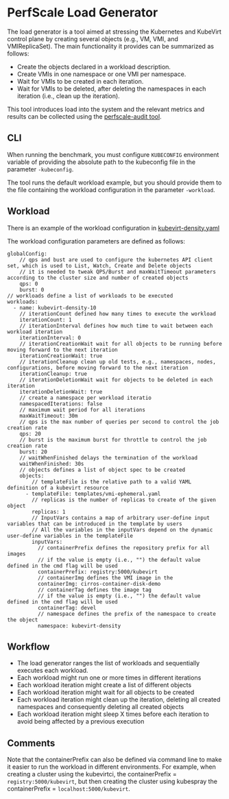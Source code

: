 # PerfScale Load Generator

The load generator is a tool aimed at stressing the Kubernetes and KubeVirt control plane by creating several objects (e.g., VM, VMI, and VMIReplicaSet). The main functionality it provides can be summarized as follows:
- Create the objects declared in a workload description.
- Create VMIs in one namespace or one VMI per namespace.
- Wait for VMIs to be created in each iteration.
- Wait for VMIs to be deleted, after deleting the namespaces in each iteration (i.e., clean up the iteration).

This tool introduces load into the system and the relevant metrics and results can be collected using the [perfscale-audit tool](https://github.com/kubevirt/kubevirt/tree/main/tools/perfscale-audit).

## CLI
When running the benchmark, you must configure `KUBECONFIG` environment variable of providing the absolute path to the kubeconfig file in the parameter `-kubeconfig`.

The tool runs the default workload example, but you should provide them to the file containing the workload configuration in the parameter `-workload`.

## Workload
There is an example of the workload configuration in [kubevirt-density.yaml](tools/perfscale-load-generator/examples/workload/kubevirt-density/kubevirt-density.yaml)

The workload configuration parameters are defined as follows:
```
globalConfig:
    // qps and bust are used to configure the kubernetes API client set, which is used to List, Watch, Create and Delete objects
    // it is needed to tweak QPS/Burst and maxWaitTimeout parameters according to the cluster size and number of created objects
    qps: 0
    burst: 0
// workloads define a list of workloads to be executed
workloads:
  - name: kubevirt-density-10
    // iterationCount defined how many times to execute the workload
    iterationCount: 1
    // iterationInterval defines how much time to wait between each workload iteration
    iterationInterval: 0
    // iterationCreationWait wait for all objects to be running before moving forward to the next iteration
    iterationCreationWait: true
    // iterationCleanup clean up old tests, e.g., namespaces, nodes, configurations, before moving forward to the next iteration
    iterationCleanup: true
    // iterationDeletionWait wait for objects to be deleted in each iteration
    iterationDeletionWait: true
    // create a namespace per workload iteratio
    namespacedIterations: false   
    // maximum wait period for all iterations
    maxWaitTimeout: 30m
    // qps is the max number of queries per second to control the job creation rate
    qps: 20
    // burst is the maximum burst for throttle to control the job creation rate
    burst: 20
    // waitWhenFinished delays the termination of the workload
    waitWhenFinished: 30s
    // objects defines a list of object spec to be created
    objects:
        // templateFile is the relative path to a valid YAML definition of a kubevirt resource
      - templateFile: templates/vmi-ephemeral.yaml
        // replicas is the number of replicas to create of the given object
        replicas: 1
        // InputVars contains a map of arbitrary user-define input variables that can be introduced in the template by users
        // All the variables in the inputVars depend on the dynamic user-define variables in the templateFile
        inputVars:
          // containerPrefix defines the repository prefix for all images
          // if the value is empty (i.e., "") the default value defined in the cmd flag will be used
          containerPrefix: registry:5000/kubevirt
          // containerImg defines the VMI image in the 
          containerImg: cirros-container-disk-demo
          // containerTag defines the image tag
          // if the value is empty (i.e., "") the default value defined in the cmd flag will be used
          containerTag: devel
          // namespace defines the prefix of the namespace to create the object
          namespace: kubevirt-density
```

## Workflow
- The load generator ranges the list of workloads and sequentially executes each workload.
- Each workload might run one or more times in different iterations
- Each workload iteration might create a list of different objects
- Each workload iteration might wait for all objects to be created
- Each workload iteration might clean up the iteration, deleting all created namespaces and consequently deleting all created objects
- Each workload iteration might sleep X times before each iteration to avoid being affected by a previous execution

## Comments
Note that the containerPrefix can also be defined via command line to make it easier to run the workload in different environments. For example, when creating a cluster using the kubevirtci, the containerPrefix = `registry:5000/kubevirt`, but then creating the cluster using kubespray the containerPrefix = `localhost:5000/kubevirt`.

